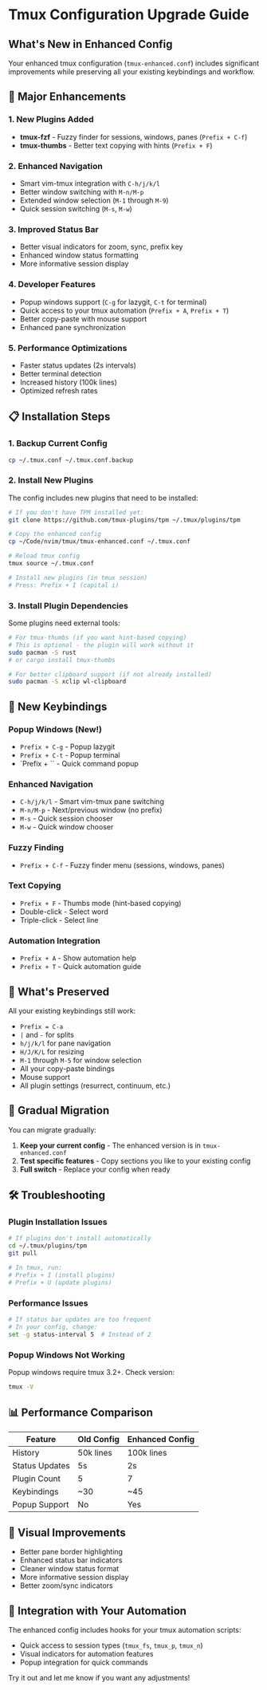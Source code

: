 # Tmux Configuration Upgrade Guide

## What's New in Enhanced Config

Your enhanced tmux configuration (`tmux-enhanced.conf`) includes significant improvements while preserving all your existing keybindings and workflow.

## 🚀 Major Enhancements

### 1. **New Plugins Added**
- **tmux-fzf** - Fuzzy finder for sessions, windows, panes (`Prefix + C-f`)
- **tmux-thumbs** - Better text copying with hints (`Prefix + F`)

### 2. **Enhanced Navigation**
- Smart vim-tmux integration with `C-h/j/k/l`
- Better window switching with `M-n/M-p`
- Extended window selection (`M-1` through `M-9`)
- Quick session switching (`M-s`, `M-w`)

### 3. **Improved Status Bar**
- Better visual indicators for zoom, sync, prefix key
- Enhanced window status formatting
- More informative session display

### 4. **Developer Features**
- Popup windows support (`C-g` for lazygit, `C-t` for terminal)
- Quick access to your tmux automation (`Prefix + A`, `Prefix + T`)
- Better copy-paste with mouse support
- Enhanced pane synchronization

### 5. **Performance Optimizations**
- Faster status updates (2s intervals)
- Better terminal detection
- Increased history (100k lines)
- Optimized refresh rates

## 📋 Installation Steps

### 1. **Backup Current Config**
```bash
cp ~/.tmux.conf ~/.tmux.conf.backup
```

### 2. **Install New Plugins**
The config includes new plugins that need to be installed:

```bash
# If you don't have TPM installed yet:
git clone https://github.com/tmux-plugins/tpm ~/.tmux/plugins/tpm

# Copy the enhanced config
cp ~/Code/nvim/tmux/tmux-enhanced.conf ~/.tmux.conf

# Reload tmux config
tmux source ~/.tmux.conf

# Install new plugins (in tmux session)
# Press: Prefix + I (capital i)
```

### 3. **Install Plugin Dependencies**
Some plugins need external tools:

```bash
# For tmux-thumbs (if you want hint-based copying)
# This is optional - the plugin will work without it
sudo pacman -S rust
# or cargo install tmux-thumbs

# For better clipboard support (if not already installed)
sudo pacman -S xclip wl-clipboard
```

## 🔧 New Keybindings

### **Popup Windows** (New!)
- `Prefix + C-g` - Popup lazygit
- `Prefix + C-t` - Popup terminal
- `Prefix + \`` - Quick command popup

### **Enhanced Navigation**
- `C-h/j/k/l` - Smart vim-tmux pane switching
- `M-n/M-p` - Next/previous window (no prefix)
- `M-s` - Quick session chooser
- `M-w` - Quick window chooser

### **Fuzzy Finding**
- `Prefix + C-f` - Fuzzy finder menu (sessions, windows, panes)

### **Text Copying**
- `Prefix + F` - Thumbs mode (hint-based copying)
- Double-click - Select word
- Triple-click - Select line

### **Automation Integration**
- `Prefix + A` - Show automation help
- `Prefix + T` - Quick automation guide

## 🎯 What's Preserved

All your existing keybindings still work:
- `Prefix = C-a`
- `|` and `-` for splits
- `h/j/k/l` for pane navigation
- `H/J/K/L` for resizing
- `M-1` through `M-5` for window selection
- All your copy-paste bindings
- Mouse support
- All plugin settings (resurrect, continuum, etc.)

## 🔄 Gradual Migration

You can migrate gradually:

1. **Keep your current config** - The enhanced version is in `tmux-enhanced.conf`
2. **Test specific features** - Copy sections you like to your existing config
3. **Full switch** - Replace your config when ready

## 🛠 Troubleshooting

### Plugin Installation Issues
```bash
# If plugins don't install automatically
cd ~/.tmux/plugins/tpm
git pull

# In tmux, run:
# Prefix + I (install plugins)
# Prefix + U (update plugins)
```

### Performance Issues
```bash
# If status bar updates are too frequent
# In your config, change:
set -g status-interval 5  # Instead of 2
```

### Popup Windows Not Working
Popup windows require tmux 3.2+. Check version:
```bash
tmux -V
```

## 📊 Performance Comparison

| Feature | Old Config | Enhanced Config |
|---------|------------|-----------------|
| History | 50k lines | 100k lines |
| Status Updates | 5s | 2s |
| Plugin Count | 5 | 7 |
| Keybindings | ~30 | ~45 |
| Popup Support | No | Yes |

## 🎨 Visual Improvements

- Better pane border highlighting
- Enhanced status bar indicators
- Cleaner window status format
- More informative session display
- Better zoom/sync indicators

## 🔗 Integration with Your Automation

The enhanced config includes hooks for your tmux automation scripts:

- Quick access to session types (`tmux_fs`, `tmux_p`, `tmux_n`)
- Visual indicators for automation features
- Popup integration for quick commands

Try it out and let me know if you want any adjustments!